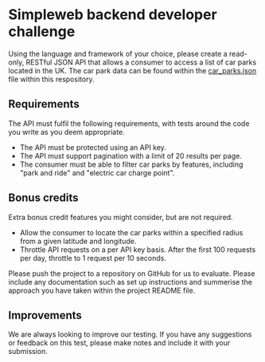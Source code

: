 # Simpleweb backend developer challenge

Using the language and framework of your choice, please create a read-only, RESTful JSON API that allows a consumer to access a list of car parks located in the UK. The car park data can be found within the [car_parks.json](https://github.com/simpleweb/backend-developer-challenge/blob/main/car_parks.json) file within this respository.

## Requirements

The API must fulfil the following requirements, with tests around the code you write as you deem appropriate.

- The API must be protected using an API key.
- The API must support pagination with a limit of 20 results per page.
- The consumer must be able to filter car parks by features, including "park and ride" and "electric car charge point".

## Bonus credits

Extra bonus credit features you might consider, but are not required.

- Allow the consumer to locate the car parks within a specified radius from a given latitude and longitude.
- Throttle API requests on a per API key basis. After the first 100 requests per day, throttle to 1 request per 10 seconds.

Please push the project to a repository on GitHub for us to evaluate. Please include any documentation such as set up instructions and summerise the approach you have taken within the project README file.

## Improvements

We are always looking to improve our testing. If you have any suggestions or feedback on this test, please make notes and include it with your submission.

